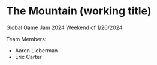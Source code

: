 # The Mountain (working title)

Global Game Jam 2024
Weekend of 1/26/2024

Team Members:
- Aaron Lieberman
- Eric Carter
